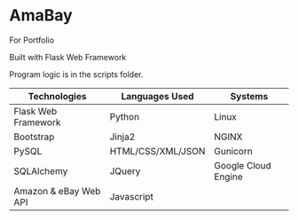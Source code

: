 # AmaBay
For Portfolio

Built with Flask Web Framework

Program logic is in the scripts folder.

| Technologies  | Languages Used | Systems |
| ------- | ---------------- | ------------|
| Flask Web Framework  | Python | Linux    |
| Bootstrap | Jinja2 | NGINX               |
| PySQL | HTML/CSS/XML/JSON | Gunicorn     |
| SQLAlchemy | JQuery       | Google Cloud Engine |
| Amazon & eBay Web API | Javascript |     |
